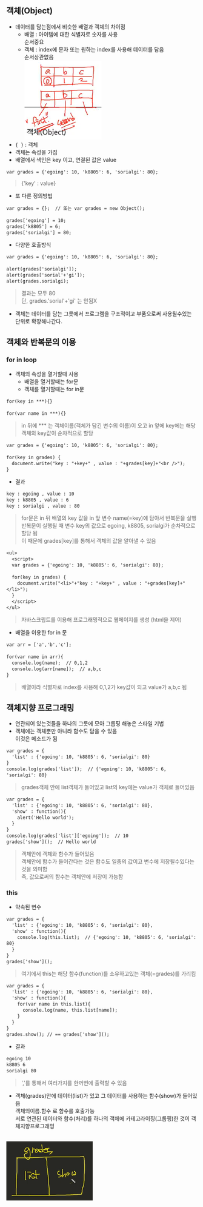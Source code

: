 ## 객체(Object)
- 데이터를 담는점에서 비슷한 배열과 객체의 차이점
    - 배열 : 아이템에 대한 식별자로 숫자를 사용<br/>순서중요
    - 객체 : index에 문자 또는 원하는 index를 사용해 데이터를 담음<br/>순서상관없음
<br/>![이미지](images/js21.png)<br/>
- `{ }` : 객체
- 객체는 속성을 가짐
- 배열에서 색인은 key 이고, 연결된 값은 value
```
var grades = {'egoing': 10, 'k8805': 6, 'sorialgi': 80};
```
> {'key' : value}

- 또 다른 정의방법
```
var grades = {};  // 또는 var grades = new Object();

grades['egoing'] = 10;
grades['k8805'] = 6;
grades['sorialgi'] = 80;
```
- 다양한 호출방식
```
var grades = {'egoing': 10, 'k8805': 6, 'sorialgi': 80};

alert(grades['sorialgi']);
alert(grades['sorial'+'gi']);
alert(grades.sorialgi);
```
> 결과는 모두 80<br/>단, grades.'sorial'+'gi' 는 안됨X

- 객체는 데이터를 담는 그릇에서 프로그램을 구조적이고 부품으로써 사용될수있는 단위로 확장해나간다.

## 객체와 반복문의 이용
### for in loop
- 객체의 속성을 열거할때 사용
    - 배열을 열거할때는 for문
    - 객체를 열거할때는 for in문
        
```
for(key in ***){}

for(var name in ***){}
```
> in 뒤에 *** 는 객체이름(객체가 담긴 변수의 이름)이 오고 in 앞에 key에는 해당 객체의 key값이 순차적으로 할당 
```
var grades = {'egoing': 10, 'k8805': 6, 'sorialgi': 80};

for(key in grades) {
  document.write("key : "+key+" , value : "+grades[key]+"<br />");
}
```
- 결과
```
key : egoing , value : 10
key : k8805 , value : 6
key : sorialgi , value : 80
```
> for문은 in 뒤 배열의 key 값을 in 앞 변수 name(=key)에 담아서 반복문을 실행<br />반복문이 실행될 때 변수 key의 값으로 egoing, k8805, sorialgi가 순차적으로 할당 됨<br />이 때문에 grades[key]를 통해서 객체의 값을 알아낼 수 있음
```
<ul>
  <script>
  var grades = {'egoing': 10, 'k8805': 6, 'sorialgi': 80};

  for(key in grades) {
    document.write("<li>"+"key : "+key+" , value : "+grades[key]+"</li>");
  }
  </script>
</ul>
```
> 자바스크립트를 이용해 프로그래밍적으로 웹페이지를 생성 (html을 제어)

- 배열을 이용한 for in 문
```
var arr = ['a','b','c'];

for(var name in arr){
  console.log(name);  // 0,1,2
  console.log(arr[name]);  // a,b,c
}
```
> 배열이라 식별자로 index를 사용해 0,1,2가 key값이 되고 value가 a,b,c 됨


## 객체지향 프로그래밍
- 연관되어 있는것들을 하나의 그릇에 모아 그룹핑 해놓은 스타일 기법
- 객체에는 객체뿐만 아니라 함수도 담을 수 있음<br/>이것은 메소드가 됨
```
var grades = { 
  'list' : {'egoing': 10, 'k8805': 6, 'sorialgi': 80}
}
console.log(grades['list']);  // {'egoing': 10, 'k8805': 6, 'sorialgi': 80}
```
> grades객체 안에 list객체가 들어있고 list의 key에는 value가 객체로 들어있음

```
var grades = { 
  'list' : {'egoing': 10, 'k8805': 6, 'sorialgi': 80},
  'show' : function(){
    alert('Hello world');
  }
}
console.log(grades['list']['egoing']);  // 10
grades['show']();  // Hello world
```
> 객체안에 객체와 함수가 들어있음<br/>객체안에 함수가 들어간다는 것은 함수도 일종의 값이고 변수에 저장될수있다는 것을 의미함<br/>즉, 값으로써의 함수는 객체안에 저장이 가능함

### this
- 약속된 변수
```
var grades = {
  'list' : {'egoing': 10, 'k8805': 6, 'sorialgi': 80},
  'show' : function(){
    console.log(this.list);  // {'egoing': 10, 'k8805': 6, 'sorialgi': 80}
  }
}
grades['show']();
```
> 여기에서 this는 해당 함수(function)를 소유하고있는 객체(=grades)를 가리킴
```
var grades = {
  'list' : {'egoing': 10, 'k8805': 6, 'sorialgi': 80},
  'show' : function(){
    for(var name in this.list){
      console.log(name, this.list[name]);
    }
  }
}	
grades.show(); // == grades['show']();
```
- 결과
```
egoing 10
k8805 6
sorialgi 80
```
> ','를 통해서 여러가지를 한꺼번에 출력할 수 있음

- 객체(grades)안에 데이터(list)가 있고 그 데이터를 사용하는 함수(show)가 들어있음<br/>객체의이름.함수 로 함수를 호출가능<br/>서로 연관된 데이터와 함수(처리)를 하나의 객체에 카테고라이징(그룹핑)한 것이 객체지향프로그래밍

<br/>![객체지향프로그래밍](images/js22.png)<br/>
